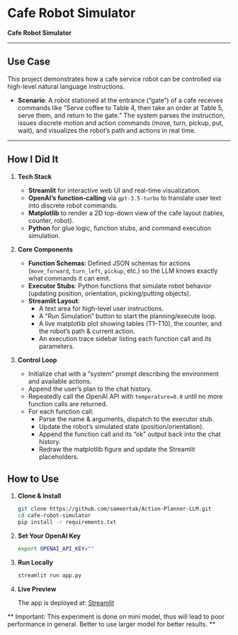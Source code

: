 # Cafe Robot Simulator

**Cafe Robot Simulator**

---

## Use Case
This project demonstrates how a cafe service robot can be controlled via high-level natural language instructions.  
- **Scenario**: A robot stationed at the entrance (“gate”) of a cafe receives commands like “Serve coffee to Table 4, then take an order at Table 5, serve them, and return to the gate.” The system parses the instruction, issues discrete motion and action commands (move, turn, pickup, put, wait), and visualizes the robot’s path and actions in real time.

---

## How I Did It

1. **Tech Stack**  
   - **Streamlit** for interactive web UI and real-time visualization.  
   - **OpenAI’s function-calling** via `gpt-3.5-turbo` to translate user text into discrete robot commands.  
   - **Matplotlib** to render a 2D top-down view of the cafe layout (tables, counter, robot).  
   - **Python** for glue logic, function stubs, and command execution simulation.

2. **Core Components**  
   - **Function Schemas**: Defined JSON schemas for actions (`move_forward`, `turn_left`, `pickup`, etc.) so the LLM knows exactly what commands it can emit.  
   - **Executor Stubs**: Python functions that simulate robot behavior (updating position, orientation, picking/putting objects).  
   - **Streamlit Layout**:  
     - A text area for high-level user instructions.  
     - A “Run Simulation” button to start the planning/execute loop.  
     - A live matplotlib plot showing tables (T1–T10), the counter, and the robot’s path & current action.  
     - An execution trace sidebar listing each function call and its parameters.

3. **Control Loop**  
   - Initialize chat with a “system” prompt describing the environment and available actions.  
   - Append the user’s plan to the chat history.  
   - Repeatedly call the OpenAI API with `temperature=0.0` until no more function calls are returned.  
   - For each function call:  
     - Parse the name & arguments, dispatch to the executor stub.  
     - Update the robot’s simulated state (position/orientation).  
     - Append the function call and its “ok” output back into the chat history.  
     - Redraw the matplotlib figure and update the Streamlit placeholders.

## How to Use

1. **Clone & Install**  
   ```bash
   git clone https://github.com/sameertak/Action-Planner-LLM.git
   cd cafe-robot-simulator
   pip install -r requirements.txt
   ```

2. **Set Your OpenAI Key**
    ```bash
    export OPENAI_API_KEY=""
    ```

3. **Run Locally**
    ```bash
    streamlit run app.py
    ```

4. **Live Preview**

    The app is deployed at: [Streamlit](https://cafe-robot-action-planner.streamlit.app/)

** Important: This experiment is done on mini model, thus will lead to poor performance in general. Better to use larger model for better results. **

